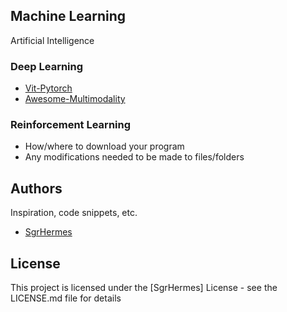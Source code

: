 ## Machine Learning
Artificial Intelligence

### Deep Learning
* [Vit-Pytorch](https://github.com/lucidrains/vit-pytorch) 
* [Awesome-Multimodality](https://github.com/Yutong-Zhou-cv/Awesome-Multimodality) 

### Reinforcement Learning
* How/where to download your program
* Any modifications needed to be made to files/folders

## Authors
Inspiration, code snippets, etc.
* [SgrHermes](https://github.com/SgrHermes/Referance/edit/main/README.md)

## License
This project is licensed under the [SgrHermes] License - see the LICENSE.md file for details

